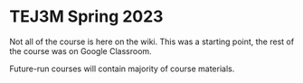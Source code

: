 # TEJ3M Spring 2023
Not all of the course is here on the wiki. This was a starting point, the rest of the course was on Google Classroom.

Future-run courses will contain majority of course materials.
